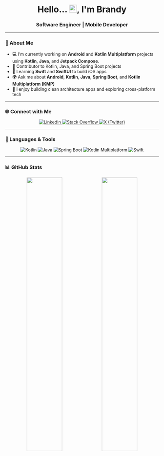 <h1 align="center">Hello... <img src="https://media.giphy.com/media/hvRJCLFzcasrR4ia7z/giphy.gif" width="25px">, I'm Brandy</h1>

<h3 align="center">Software Engineer | Mobile Developer </h3>

---

### 🚀 About Me

- 💻 I’m currently working on **Android** and **Kotlin Multiplatform** projects using **Kotlin**, **Java**, and **Jetpack Compose**.
- 🤝 Contributor to Kotlin, Java, and Spring Boot projects
- 📱 Learning **Swift** and **SwiftUI** to build iOS apps
- 🌍 Ask me about **Android**, **Kotlin**, **Java**, **Spring Boot**, and **Kotlin Multiplatform (KMP)**
- 🧠 I enjoy building clean architecture apps and exploring cross-platform tech

---

### 🌐 Connect with Me

<p align="center">
  <a href="https://www.linkedin.com/in/brandy-odhiambo-989615202/">
    <img src="https://img.shields.io/badge/-LinkedIn-0A66C2?style=for-the-badge&logo=linkedin&logoColor=white" alt="LinkedIn" />
  </a>
  <a href="https://stackoverflow.com/users/17639044/odhiambo-brandy">
    <img src="https://img.shields.io/badge/-StackOverflow-F58025?style=for-the-badge&logo=stackoverflow&logoColor=white" alt="Stack Overflow" />
  </a>
  <a href="https://twitter.com/_brandyodhiambo">
    <img src="https://img.shields.io/badge/-X-000000?style=for-the-badge&logo=x&logoColor=white" alt="X (Twitter)" />
  </a>
</p>


---

### 🧰 Languages & Tools

<p align="center">
  <img src="https://img.shields.io/badge/Kotlin-7F52FF?style=for-the-badge&logo=kotlin&logoColor=white" alt="Kotlin" />
  <img src="https://img.shields.io/badge/Java-ED8B00?style=for-the-badge&logo=java&logoColor=white" alt="Java" />
  <img src="https://img.shields.io/badge/Spring_Boot-6DB33F?style=for-the-badge&logo=spring-boot&logoColor=white" alt="Spring Boot" />
  <img src="https://img.shields.io/badge/KMP-3D3D3D?style=for-the-badge&logo=kotlin&logoColor=white" alt="Kotlin Multiplatform" />
  <img src="https://img.shields.io/badge/Swift-FA7343?style=for-the-badge&logo=swift&logoColor=white" alt="Swift" />
</p>


---

### 📊 GitHub Stats

<p align="center">
  <img width="48%" src="https://github-readme-stats.vercel.app/api?username=brandyodhiambo&count_private=true&show_icons=true&theme=dark&layout=compact" />
  <img width="48%" src="https://github-readme-stats.vercel.app/api/top-langs/?username=brandyodhiambo&hide=html&layout=compact&theme=dark" />
</p>
